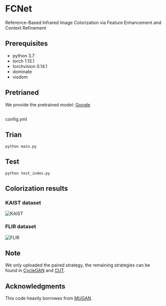 # FCNet
Reference-Based Infrared Image Colorization via Feature Enhancement and Context Refinement


## Prerequisites
- python 3.7
- torch 1.13.1
- torchvision 0.14.1
- dominate
- visdom

## Pretrianed
We provide the pretrained model: [Google](https://drive.google.com/drive/folders/1KiL0p8NZdV0YyyOdt4Z2TCOy_jz_i0w3)

## 
config.yml 


## Trian
```
python main.py
```

## Test
```
python test_index.py
```

## Colorization results
### KAIST dataset
![KAIST](img/KAIST.png)


### FLIR dataset
![FLIR](img/FLIR.png)


## Note
We only uploaded the paired strategy, the remaining strategies can be found in [CycleGAN](https://github.com/junyanz/pytorch-CycleGAN-and-pix2pix) and [CUT](https://github.com/taesungp/contrastive-unpaired-translation).

## Acknowledgments
This code heavily borrowes from [MUGAN](https://github.com/HangyingLiao/MUGAN).
